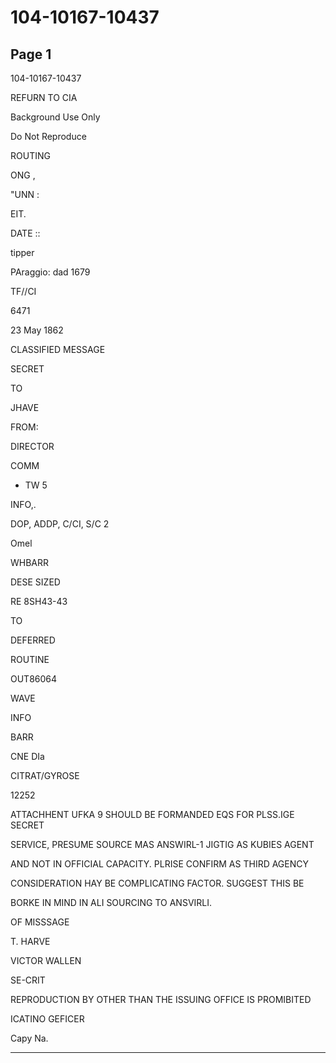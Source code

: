# 104-10167-10437

## Page 1

104-10167-10437

REFURN TO CIA

Background Use Only

Do Not Reproduce

ROUTING

ONG ,

"UNN :

EIT.

DATE ::

tipper

PAraggio: dad 1679

TF//CI

6471

23 May 1862

CLASSIFIED MESSAGE

SECRET

TO

JHAVE

FROM:

DIRECTOR

COMM

- TW 5

INFO,.

DOP, ADDP, C/CI, S/C 2

Omel

WHBARR

DESE SIZED

RE 8SH43-43

TO

DEFERRED

ROUTINE

OUT86064

WAVE

INFO

BARR

CNE DIa

CITRAT/GYROSE

12252

ATTACHHENT UFKA 9 SHOULD BE FORMANDED EQS FOR PLSS.IGE SECRET

SERVICE, PRESUME SOURCE MAS ANSWIRL-1 JIGTIG AS KUBIES AGENT

AND NOT IN OFFICIAL CAPACITY. PLRISE CONFIRM AS THIRD AGENCY

CONSIDERATION HAY BE COMPLICATING FACTOR. SUGGEST THIS BE

BORKE IN MIND IN ALI SOURCING TO ANSVIRLI.

OF MISSSAGE

T. HARVE

VICTOR WALLEN

SE-CRIT

REPRODUCTION BY OTHER THAN THE ISSUING OFFICE IS PROMIBITED

ICATINO GEFICER

Capy Na.

---


